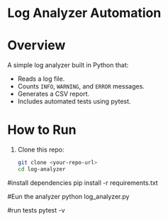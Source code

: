 # Log Analyzer Automation

#  Overview
A simple log analyzer built in Python that:
- Reads a log file.
- Counts `INFO`, `WARNING`, and `ERROR` messages.
- Generates a CSV report.
- Includes automated tests using pytest.

#  How to Run
1. Clone this repo:
   ```bash
   git clone <your-repo-url>
   cd log-analyzer

#install dependencies
pip install -r requirements.txt

#Eun the analyzer
python log_analyzer.py

#run tests
pytest -v

